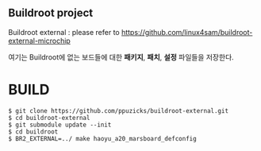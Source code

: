 ## Buildroot project

Buildroot external : please refer to https://github.com/linux4sam/buildroot-external-microchip

여기는 Buildroot에 없는 보드들에 대한 **패키지**, **패치**, **설정** 파일들을 저장한다.

# BUILD
``` shell
$ git clone https://github.com/ppuzicks/buildroot-external.git
$ cd buildroot-external
$ git submodule update --init
$ cd buildroot
$ BR2_EXTERNAL=../ make haoyu_a20_marsboard_defconfig
```
